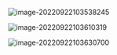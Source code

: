 ![image-20220922103538245](D:\Notes\数字逻辑课堂笔记\image\image-20220922103538245.png)

![image-20220922103610319](D:\Notes\数字逻辑课堂笔记\image\image-20220922103610319.png)

![image-20220922103630700](D:\Notes\数字逻辑课堂笔记\image\image-20220922103630700.png)
